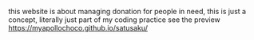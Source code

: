 this website is about managing donation for people in need, this is just a concept, literally just part of my coding practice
see the preview
https://myapollochoco.github.io/satusaku/
